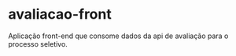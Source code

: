 # avaliacao-front
Aplicação front-end que consome dados da api de avaliação para o processo seletivo.
